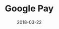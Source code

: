 ---
layout: site
title: "Google Pay"
date: 2018-03-22
categories: [google]
version: 1.6.4
major: 1
minor: 6
patch: 4
slug: google-pay
link: https://pay.google.com/send/home?authuser=0
submitter: lpolepeddi
permalink: /sites/:slug
---